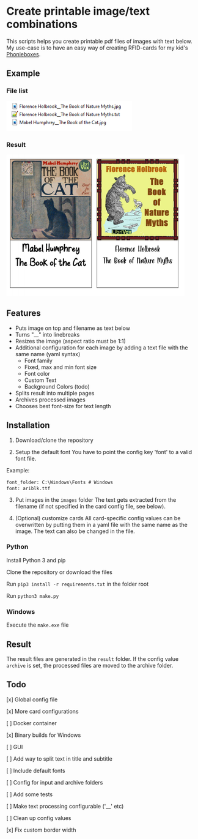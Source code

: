 # Create printable image/text combinations

This scripts helps you create printable pdf files of images with text below. My use-case is to have an easy way of creating RFID-cards for my kid's [Phonieboxes](http://phoniebox.de/).

## Example
### File list

![alt text](repo/example_images.png)

### Result

![alt text](repo/example_result.png)

## Features
- Puts image on top and filename as text below
- Turns "__" into linebreaks
- Resizes the image (aspect ratio must be 1:1)
- Additional configuration for each image by adding a text file with the same name (yaml syntax)
    - Font family
    - Fixed, max and min font size
    - Font color
    - Custom Text
    - Background Colors (todo)
- Splits result into multiple pages
- Archives processed images
- Chooses best font-size for text length 


## Installation
1. Download/clone the repository

2. Setup the default font 
You have to point the config key 'font' to a valid font file.

Example:

```
font_folder: C:\Windows\Fonts # Windows
font: ariblk.ttf
```

3. Put images in the `images` folder
The text gets extracted from the filename (if not specified in the card config file, see below). 

4. (Optional) customize cards
All card-specific config values can be overwritten by putting them in a yaml file with the same name as the image. The text can also be changed in the file.

### Python
Install Python 3 and pip

Clone the repository or download the files

Run `pip3 install -r requirements.txt` in the folder root

Run `python3 make.py`

### Windows
Execute the `make.exe` file


## Result
The result files are generated in the `result` folder. If the config value `archive` is set, the processed files are moved to the archive folder.

## Todo
[x] Global config file

[x] More card configurations

[ ] Docker container

[x] Binary builds for Windows

[ ] GUI

[ ] Add way to split text in title and subtitle

[ ] Include default fonts

[ ] Config for input and archive folders

[ ] Add some tests

[ ] Make text processing configurable ('__' etc)

[ ] Clean up config values

[x] Fix custom border width